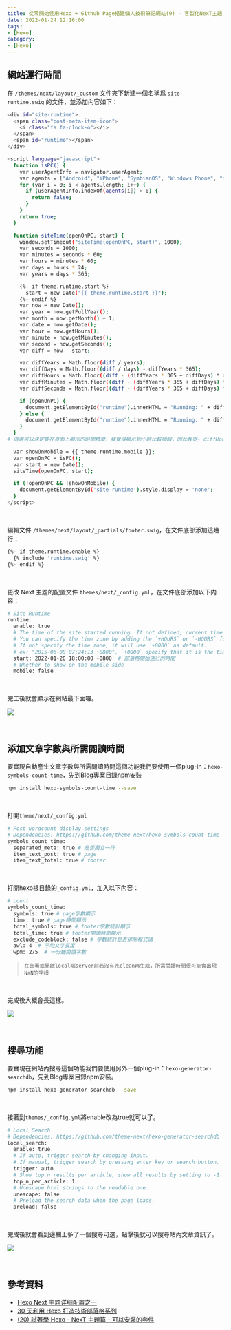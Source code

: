 ```yaml
---
title: 從零開始使用Hexo + Github Page搭建個人技術筆記網站(9) - 客製化NexT主題：網站運行時間與文章長度和閱讀時間與搜尋功能
date: 2022-01-24 12:16:00
tags:
- [Hexo]
category:
- [Hexo]
---
```


## **網站運行時間**

在 `/themes/next/layout/_custom` 文件夾下新建一個名稱爲 `site-runtime.swig` 的文件，並添加內容如下：

<!-- more -->

```bash
<div id="site-runtime">
  <span class="post-meta-item-icon">
    <i class="fa fa-clock-o"></i>
  </span>
  <span id="runtime"></span>
</div>

<script language="javascript">
  function isPC() {
    var userAgentInfo = navigator.userAgent;
    var agents = ["Android", "iPhone", "SymbianOS", "Windows Phone", "iPad", "iPod"];
    for (var i = 0; i < agents.length; i++) {
      if (userAgentInfo.indexOf(agents[i]) > 0) {
        return false;
      }
    }
    return true;
  }

  function siteTime(openOnPC, start) {
    window.setTimeout("siteTime(openOnPC, start)", 1000);
    var seconds = 1000;
    var minutes = seconds * 60;
    var hours = minutes * 60;
    var days = hours * 24;
    var years = days * 365;

    {%- if theme.runtime.start %}
      start = new Date("{{ theme.runtime.start }}");
    {%- endif %}
    var now = new Date();
    var year = now.getFullYear();
    var month = now.getMonth() + 1;
    var date = now.getDate();
    var hour = now.getHours();
    var minute = now.getMinutes();
    var second = now.getSeconds();
    var diff = now - start;

    var diffYears = Math.floor(diff / years);
    var diffDays = Math.floor((diff / days) - diffYears * 365);
    var diffHours = Math.floor((diff - (diffYears * 365 + diffDays) * days) / hours);
    var diffMinutes = Math.floor((diff - (diffYears * 365 + diffDays) * days - diffHours * hours) / minutes);
    var diffSeconds = Math.floor((diff - (diffYears * 365 + diffDays) * days - diffHours * hours - diffMinutes * minutes) / seconds);

    if (openOnPC) {
      document.getElementById("runtime").innerHTML = "Running: " + diffYears + " years " + diffDays + " days " + diffHours + " hours " + diffMinutes + " mins " + diffSeconds + " secs";
    } else {
      document.getElementById("runtime").innerHTML = "Running: " + diffYears + "y " + diffDays + "d " + diffHours + "h " + diffMinutes + "m " + diffSeconds + "s";
    }
  }
# 這邊可以決定要在頁面上顯示的時間精度，我覺得顯示到小時比較順眼，因此我從+ diffHours + " hours " 後面分鐘與秒鐘的部分就刪掉了（未來要加回來再看這篇文就好ＸＤ這就是寫文章的好處）

  var showOnMobile = {{ theme.runtime.mobile }};
  var openOnPC = isPC();
  var start = new Date();
  siteTime(openOnPC, start);

  if (!openOnPC && !showOnMobile) {
    document.getElementById('site-runtime').style.display = 'none';
  }
</script>
```

<br/>

編輯文件 `/themes/next/layout/_partials/footer.swig`，在文件底部添加這幾行：

```bash
{%- if theme.runtime.enable %}
  {% include 'runtime.swig' %}
{%- endif %}
```

<br/>

更改 Next 主题的配置文件 `themes/next/_config.yml`，在文件底部添加以下内容：

```bash
# Site Runtime
runtime:
  enable: true
  # The time of the site started running. If not defined, current time of local time zone will be used.
  # You can specify the time zone by adding the `+HOURS` or `-HOURS` format time zone.
  # If not specify the time zone, it will use `+0000` as default.
  # ex: "2015-06-08 07:24:13 +0800", `+0800` specify that it is the time in the East Eight Time Zone.
  start: 2022-01-20 18:00:00 +0800  # 部落格開始運行的時間
  # Whether to show on the mobile side
  mobile: false
```

<br/>

完工後就會顯示在網站最下面囉。

![](https://i.imgur.com/UCZM1ZB.png)

<br/>

## **添加文章字數與所需閱讀時間**

要實現自動產生文章字數與所需閱讀時間這個功能我們要使用一個plug-in：`hexo-symbols-count-time`，先到Blog專案目錄npm安裝

```bash
npm install hexo-symbols-count-time --save
```

<br/>

打開`theme/next/_config.yml`

```bash
# Post wordcount display settings
# Dependencies: https://github.com/theme-next/hexo-symbols-count-time
symbols_count_time:
  separated_meta: true # 是否獨立一行
  item_text_post: true # page
  item_text_total: true # footer
```

<br/>

打開hexo根目錄的`_config.yml`，加入以下內容：

```bash
# count
symbols_count_time:
  symbols: true # page字數顯示
  time: true # page時間顯示
  total_symbols: true # footer字數統計顯示
  total_time: true # footer閱讀時間顯示
  exclude_codeblock: false # 字數統計是否排除程式碼
  awl: 4  # 平均文字長度
  wpm: 275  # 一分鐘閱讀字數

```

> `在部署或開啟local端server前若沒有先clean再生成，所需閱讀時間很可能會出現NaN的字樣`

<br/>

完成後大概會長這樣。

![](https://i.imgur.com/O6cjq0Y.png)

<br/>

## **搜尋功能**

要實現在網站內搜尋這個功能我們要使用另外一個plug-in：`hexo-generator-searchdb`，先到Blog專案目錄npm安裝。

```bash
npm install hexo-generator-searchdb --save
```

<br/>

接著到`themes/_config.yml`將enable改為true就可以了。

```bash
# Local Search
# Dependencies: https://github.com/theme-next/hexo-generator-searchdb
local_search:
  enable: true
  # If auto, trigger search by changing input.
  # If manual, trigger search by pressing enter key or search button.
  trigger: auto
  # Show top n results per article, show all results by setting to -1
  top_n_per_article: 1
  # Unescape html strings to the readable one.
  unescape: false
  # Preload the search data when the page loads.
  preload: false
```

<br/>

完成後就會看到邊欄上多了一個搜尋可選，點擊後就可以搜尋站內文章資訊了。

![](https://i.imgur.com/zH6EPCO.png)

<br/>

## 參考資料

- [Hexo Next 主题详细配置之一](https://www.techgrow.cn/posts/755ff30d.html)
- [30 天利用 Hexo 打造技術部落格系列](https://ithelp.ithome.com.tw/users/20139218/ironman/3910)
- [(20) 試著學 Hexo - NexT 主題篇 - 可以安裝的套件](https://ithelp.ithome.com.tw/articles/10248214)